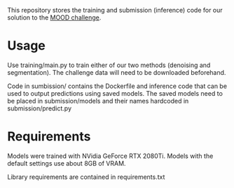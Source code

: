 This repository stores the training and submission (inference) code for our solution to the [MOOD challenge](https://synapse.org/mood).

# Usage

Use training/main.py to train either of our two methods (denoising and segmentation). The challenge data will need to be downloaded beforehand.

Code in sumbission/ contains the Dockerfile and inference code that can be used to output predictions using saved models. The saved models need to be placed in submission/models and their names hardcoded in submission/predict.py

# Requirements

Models were trained with NVidia GeForce RTX 2080Ti. Models with the default settings use about 8GB of VRAM.

Library requirements are contained in requirements.txt
